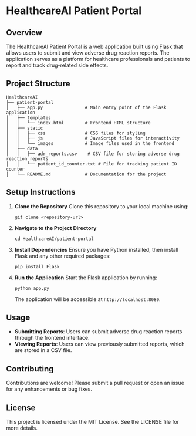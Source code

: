 # HealthcareAI Patient Portal

## Overview
The HealthcareAI Patient Portal is a web application built using Flask that allows users to submit and view adverse drug reaction reports. The application serves as a platform for healthcare professionals and patients to report and track drug-related side effects.

## Project Structure
```
HealthcareAI
├── patient-portal
│   ├── app.py                # Main entry point of the Flask application
│   ├── templates
│   │   └── index.html        # Frontend HTML structure
│   ├── static
│   │   ├── css               # CSS files for styling
│   │   ├── js                # JavaScript files for interactivity
│   │   └── images            # Image files used in the frontend
│   ├── data
│   │   ├── adr_reports.csv    # CSV file for storing adverse drug reaction reports
│   │   └── patient_id_counter.txt # File for tracking patient ID counter
│   └── README.md             # Documentation for the project
```

## Setup Instructions
1. **Clone the Repository**
   Clone this repository to your local machine using:
   ```
   git clone <repository-url>
   ```

2. **Navigate to the Project Directory**
   ```
   cd HealthcareAI/patient-portal
   ```

3. **Install Dependencies**
   Ensure you have Python installed, then install Flask and any other required packages:
   ```
   pip install Flask
   ```

4. **Run the Application**
   Start the Flask application by running:
   ```
   python app.py
   ```
   The application will be accessible at `http://localhost:8080`.

## Usage
- **Submitting Reports**: Users can submit adverse drug reaction reports through the frontend interface.
- **Viewing Reports**: Users can view previously submitted reports, which are stored in a CSV file.

## Contributing
Contributions are welcome! Please submit a pull request or open an issue for any enhancements or bug fixes.

## License
This project is licensed under the MIT License. See the LICENSE file for more details.